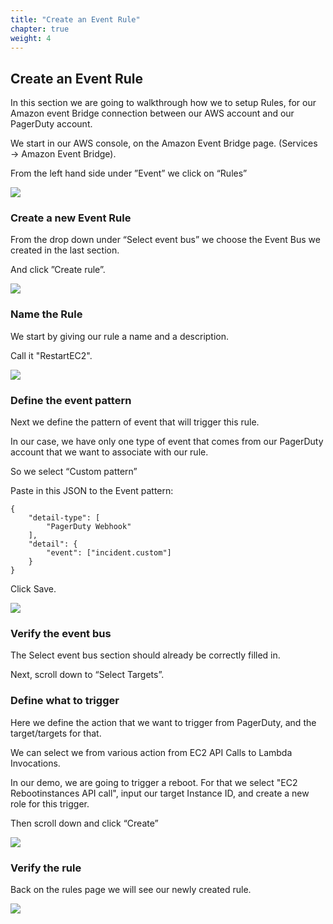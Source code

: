 ```yaml
---
title: "Create an Event Rule"
chapter: true
weight: 4
---
```


## Create an Event Rule

In this section we are going to walkthrough how we to setup Rules, for our Amazon event Bridge connection between our AWS account and our PagerDuty account.

We start in our AWS console, on the Amazon Event Bridge page.
(Services → Amazon Event Bridge).

From the left hand side under ”Event” we click on “Rules”

![](/images/ebrules_1.png)


### Create a new Event Rule
From the drop down under “Select event bus” we choose the Event Bus we created in the last section.

And click ”Create rule”.

![](/images/ebrules_2.png)

### Name the Rule
We start by giving our rule a name and a description.

Call it "RestartEC2".

![](/images/ebrules_3.png)

### Define the event pattern 
Next we define the pattern of event that will trigger this rule.

In our case, we have only one type of event that comes from our PagerDuty account that we want to associate with our rule.

So we select “Custom pattern”

Paste in this JSON to the Event pattern:

	{
		"detail-type": [
			"PagerDuty Webhook"
		],
		"detail": {
			"event": ["incident.custom"]
		}
	}


Click Save.

![](/images/ebrules_4.png)

### Verify the event bus 
The Select event bus section should already be correctly filled in.

Next, scroll down to “Select Targets”.



### Define what to trigger

Here we define the action that we want to trigger from PagerDuty, and the target/targets for that.

We can select we from various action from EC2 API Calls to Lambda Invocations.

In our demo, we are going to trigger a reboot. For that we select "EC2 Rebootinstances API call",
input our target Instance ID, and create a new role for this trigger. 

Then scroll down and click “Create”

![](/images/ebrules_5.png)

### Verify the rule

Back on the rules page we will see our newly created rule.

![](/images/ebrules_6.png)


